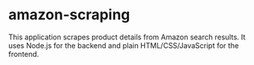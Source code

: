 # amazon-scraping
This application scrapes product details from Amazon search results. It uses Node.js for the backend and plain HTML/CSS/JavaScript for the frontend.
